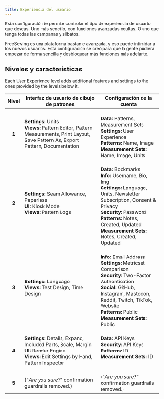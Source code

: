 ```yaml
---
title: Experiencia del usuario
---
```


Esta configuración te permite controlar el tipo de experiencia de usuario que deseas. Uno más sencillo, con funciones avanzadas ocultas. O uno que tenga todas las campanas y silbatos.

FreeSewing es una plataforma bastante avanzada, y eso puede intimidar a los nuevos usuarios. Esta configuración se creó para que la gente pudiera empezar de forma sencilla y desbloquear más funciones más adelante.

## Niveles y características

Each User Experience level adds additional features and settings to the ones provided by the levels below it.

|       Nivel       | Interfaz de usuario de dibujo de patrones                                                                                                                                | Configuración de la cuenta                                                                                                                                                                                                                                                                               |
|:-----------------:| ------------------------------------------------------------------------------------------------------------------------------------------------------------------------ | -------------------------------------------------------------------------------------------------------------------------------------------------------------------------------------------------------------------------------------------------------------------------------------------------------- |
|       **1**       | **Settings:** Units<br />**Views:** Pattern Editor, Pattern Measurements, Print Layout, Save Pattern As, Export Pattern, Documentation                             | <br />**Data:** Patterns, Measurement Sets <br />**Settings:** User Experience<br /> **Patterns:** Name, Image<br /> **Measurement Sets:** Name, Image, Units                                                                                                                    |
|       **2**       | **Settings:** Seam Allowance, Paperless<br />**UI:** Kiosk Mode<br />**Views:** Pattern Logs                                                                 | <br />**Data:** Bookmarks<br />**Info:** Username, Bio, Img<br />**Settings:** Language, Units, Newsletter Subscription, Consent & Privacy<br />**Security:** Password<br />**Patterns:** Notes, Created, Updated<br />**Measurement Sets:** Notes, Created, Updated |
|       **3**       | **Settings:** Language<br />**Views:** Test Design, Time Design                                                                                                    | <br />**Info:** Email Address<br />**Settings:** Metricset Comparison<br />**Security:** Two-Factor Authentication<br />**Social:** GitHub, Instagram, Mastodon, Reddit, Twitch, TikTok, Website<br />**Patterns:** Public<br />**Measurement Sets:** Public         |
| <br />**4** | <br />**Settings:** Details, Expand, Included Parts, Scale, Margin<br />**UI:** Render Engine<br />**Views:** Edit Settings by Hand, Pattern Inspector | **Data:** API Keys<br />**Security:** API Keys<br />**Patterns:** ID<br />**Measurement Sets:** ID                                                                                                                                                                                     |
| <br />**5** | <br />("_Are you sure?_" confirmation guardrails removed.)                                                                                                         | <br />("_Are you sure?_" confirmation guardrails removed.)                                                                                                                                                                                                                                         |
